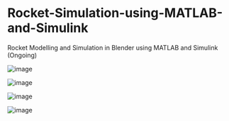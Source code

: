 # Rocket-Simulation-using-MATLAB-and-Simulink

Rocket Modelling and  Simulation in Blender using MATLAB and Simulink (Ongoing)

![image](https://user-images.githubusercontent.com/71886103/199480308-ee593420-5375-4923-81df-0fee69f17ce5.png)

![image](https://user-images.githubusercontent.com/71886103/199480888-39551423-f0a0-4405-8933-8d6cee775ba8.png)

![image](https://user-images.githubusercontent.com/71886103/199480558-1e55ca83-9bbd-4774-b64a-d225745d3fc7.png)

![image](https://user-images.githubusercontent.com/71886103/199480740-22a7a5ad-eaf6-46d9-811c-87820dc4b4d3.png)
